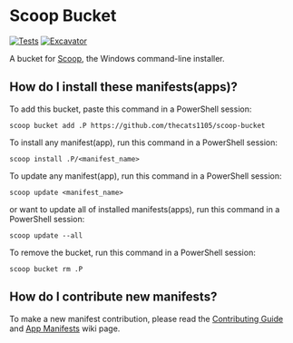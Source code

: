 # Scoop Bucket

[![Tests](https://github.com/thecats1105/scoop-bucket/actions/workflows/ci.yml/badge.svg)](https://github.com/letscoop/letsccop/actions/workflows/ci.yml) [![Excavator](https://github.com/thecats1105/scoop-bucket/actions/workflows/excavator.yml/badge.svg)](https://github.com/thecats1105/scoop-bucket/actions/workflows/excavator.yml)

A bucket for [Scoop](https://scoop.sh), the Windows command-line installer.

## How do I install these manifests(apps)?

To add this bucket, paste this command in a PowerShell session:

```pwsh
scoop bucket add .P https://github.com/thecats1105/scoop-bucket
```

To install any manifest(app), run this command in a PowerShell session:

```pwsh
scoop install .P/<manifest_name>
```

To update any manifest(app), run this command in a PowerShell session:

```pwsh
scoop update <manifest_name>
```

or want to update all of installed manifests(apps), run this command in a PowerShell session:

```pwsh
scoop update --all
```

To remove the bucket, run this command in a PowerShell session:

```pwsh
scoop bucket rm .P
```

## How do I contribute new manifests?

To make a new manifest contribution, please read the [Contributing
Guide](https://github.com/ScoopInstaller/.github/blob/main/.github/CONTRIBUTING.md)
and [App Manifests](https://github.com/ScoopInstaller/Scoop/wiki/App-Manifests)
wiki page.
